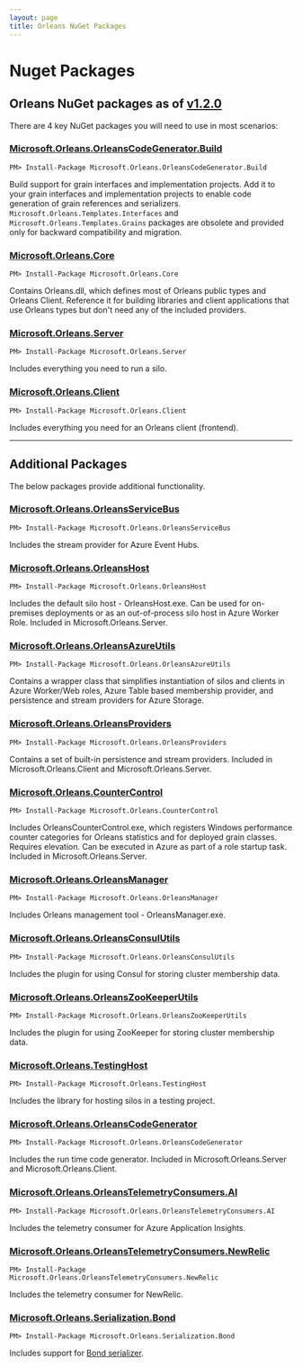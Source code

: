 ```yaml
---
layout: page
title: Orleans NuGet Packages
---
```


# Nuget Packages

## Orleans NuGet packages as of [v1.2.0](https://github.com/dotnet/orleans/releases/tag/v1.2.0)

There are 4 key NuGet packages you will need to use in most scenarios:

### [Microsoft.Orleans.OrleansCodeGenerator.Build](http://www.nuget.org/packages/Microsoft.Orleans.OrleansCodeGenerator.Build/)

```
PM> Install-Package Microsoft.Orleans.OrleansCodeGenerator.Build
```

Build support for grain interfaces and implementation projects. Add it to your grain interfaces and implementation projects to enable code generation of grain references and serializers. `Microsoft.Orleans.Templates.Interfaces` and `Microsoft.Orleans.Templates.Grains` packages are obsolete and provided only for backward compatibility and migration.

### [Microsoft.Orleans.Core](http://www.nuget.org/packages/Microsoft.Orleans.Core/)

```
PM> Install-Package Microsoft.Orleans.Core
```

Contains Orleans.dll, which defines most of Orleans public types and Orleans Client. Reference it for building libraries and client applications that use Orleans types but don't need any of the included providers.

### [Microsoft.Orleans.Server](http://www.nuget.org/packages/Microsoft.Orleans.Server/)

```
PM> Install-Package Microsoft.Orleans.Server
```

Includes everything you need to run a silo.


### [Microsoft.Orleans.Client](http://www.nuget.org/packages/Microsoft.Orleans.Client/)

```
PM> Install-Package Microsoft.Orleans.Client
```

Includes everything you need for an Orleans client (frontend).

---

## Additional Packages

The below packages provide additional functionality.

### [Microsoft.Orleans.OrleansServiceBus](http://www.nuget.org/packages/Microsoft.Orleans.OrleansServiceBus/)

```
PM> Install-Package Microsoft.Orleans.OrleansServiceBus
```
Includes the stream provider for Azure Event Hubs.

### [Microsoft.Orleans.OrleansHost](http://www.nuget.org/packages/Microsoft.Orleans.OrleansHost/)

```
PM> Install-Package Microsoft.Orleans.OrleansHost
```
Includes the default silo host - OrleansHost.exe. Can be used for on-premises deployments or as an out-of-process silo host in Azure Worker Role. Included in Microsoft.Orleans.Server.

### [Microsoft.Orleans.OrleansAzureUtils](http://www.nuget.org/packages/Microsoft.Orleans.OrleansAzureUtils/)

```
PM> Install-Package Microsoft.Orleans.OrleansAzureUtils
```
Contains a wrapper class that simplifies instantiation of silos and clients in Azure Worker/Web roles, Azure Table based membership provider, and persistence and stream providers for Azure Storage.


### [Microsoft.Orleans.OrleansProviders](http://www.nuget.org/packages/Microsoft.Orleans.OrleansProviders/)

```
PM> Install-Package Microsoft.Orleans.OrleansProviders
```
Contains a set of built-in persistence and stream providers. Included in Microsoft.Orleans.Client and Microsoft.Orleans.Server.

### [Microsoft.Orleans.CounterControl](http://www.nuget.org/packages/Microsoft.Orleans.CounterControl/)

```
PM> Install-Package Microsoft.Orleans.CounterControl
```
Includes OrleansCounterControl.exe, which registers Windows performance counter categories for Orleans statistics and for deployed grain classes. Requires elevation. Can be executed in Azure as part of a role startup task. Included in Microsoft.Orleans.Server.

### [Microsoft.Orleans.OrleansManager](http://www.nuget.org/packages/Microsoft.Orleans.OrleansManager/)

```
PM> Install-Package Microsoft.Orleans.OrleansManager
```
Includes Orleans management tool - OrleansManager.exe.

### [Microsoft.Orleans.OrleansConsulUtils](http://www.nuget.org/packages/Microsoft.Orleans.OrleansConsulUtils/)

```
PM> Install-Package Microsoft.Orleans.OrleansConsulUtils
```
Includes the plugin for using Consul for storing cluster membership data.

### [Microsoft.Orleans.OrleansZooKeeperUtils](http://www.nuget.org/packages/Microsoft.Orleans.OrleansZooKeeperUtils/)

```
PM> Install-Package Microsoft.Orleans.OrleansZooKeeperUtils
```
Includes the plugin for using ZooKeeper for storing cluster membership data.

### [Microsoft.Orleans.TestingHost](http://www.nuget.org/packages/Microsoft.Orleans.TestingHost/)

```
PM> Install-Package Microsoft.Orleans.TestingHost
```
Includes the library for hosting silos in a testing project.

### [Microsoft.Orleans.OrleansCodeGenerator](http://www.nuget.org/packages/Microsoft.Orleans.OrleansCodeGenerator/)

```
PM> Install-Package Microsoft.Orleans.OrleansCodeGenerator
```
Includes the run time code generator. Included in Microsoft.Orleans.Server and Microsoft.Orleans.Client.

### [Microsoft.Orleans.OrleansTelemetryConsumers.AI](http://www.nuget.org/packages/Microsoft.Orleans.OrleansTelemetryConsumers.AI/)

```
PM> Install-Package Microsoft.Orleans.OrleansTelemetryConsumers.AI
```
Includes the telemetry consumer for Azure Application Insights.

### [Microsoft.Orleans.OrleansTelemetryConsumers.NewRelic](http://www.nuget.org/packages/Microsoft.Orleans.OrleansTelemetryConsumers.NewRelic/)

```
PM> Install-Package Microsoft.Orleans.OrleansTelemetryConsumers.NewRelic
```
Includes the telemetry consumer for NewRelic.

### [Microsoft.Orleans.Serialization.Bond](http://www.nuget.org/packages/Microsoft.Orleans.Serialization.Bond/)

```
PM> Install-Package Microsoft.Orleans.Serialization.Bond
```
Includes support for [Bond serializer](https://github.com/microsoft/bond).
